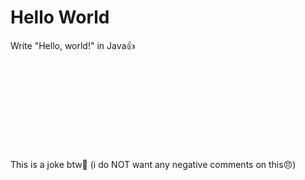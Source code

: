 # Hello World
Write "Hello, world!" in Java👍





<br>
<br>
<br>
<br>
<br>
<br>
<br>
<br>
<br>
This is a joke btw🥱 (i do NOT want any negative comments on this😠)